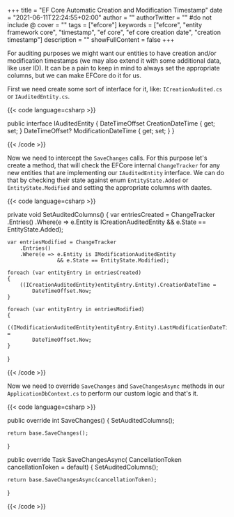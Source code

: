 +++
title = "EF Core Automatic Creation and Modification Timestamp"
date = "2021-06-11T22:24:55+02:00"
author = ""
authorTwitter = "" #do not include @
cover = ""
tags = ["efcore"]
keywords = ["efcore", "entity framework core", "timestamp", "ef core", "ef core creation date", "creation timestamp"]
description = ""
showFullContent = false
+++

For auditing purposes we might want our entities to have creation and/or modification timestamps (we may also extend it with some additional data, like user ID). It can be a pain to keep in mind to always set the appropriate columns, but we can make EFCore do it for us.

First we need create some sort of interface for it, like: `ICreationAudited.cs` or `IAuditedEntity.cs`.

{{< code language=csharp >}}

public interface IAuditedEntity
{
    DateTimeOffset CreationDateTime { get; set; }
    DateTimeOffset? ModificationDateTime { get; set; }
}

{{< /code >}}

Now we need to intercept the `SaveChanges` calls. For this purpose let's create a method, that will check the EFCore internal `ChangeTracker` for any new entities that are implementing our `IAuditedEntity` interface. We can do that by checking their state against enum `EntityState.Added` or `EntityState.Modified` and setting the appropriate columns with daates.

{{< code language=csharp >}}

private void SetAuditedColumns()
{
    var entriesCreated = ChangeTracker
        .Entries()
        .Where(e => e.Entity is ICreationAuditedEntity 
                    && e.State == EntityState.Added);

    var entriesModified = ChangeTracker
        .Entries()
        .Where(e => e.Entity is IModificationAuditedEntity 
                    && e.State == EntityState.Modified);

    foreach (var entityEntry in entriesCreated)
    {
        ((ICreationAuditedEntity)entityEntry.Entity).CreationDateTime = 
            DateTimeOffset.Now;
    }

    foreach (var entityEntry in entriesModified)
    {
        ((IModificationAuditedEntity)entityEntry.Entity).LastModificationDateTime = 
            DateTimeOffset.Now;
    }
}

{{< /code >}}

Now we need to override `SaveChanges` and `SaveChangesAsync` methods in our `ApplicationDbContext.cs` to perform our custom logic and that's it.

{{< code language=csharp >}}

public override int SaveChanges()
{
    SetAuditedColumns();

    return base.SaveChanges();
}

public override Task<int> SaveChangesAsync(
    CancellationToken cancellationToken = default)
{
    SetAuditedColumns();

    return base.SaveChangesAsync(cancellationToken);
}

{{< /code >}}